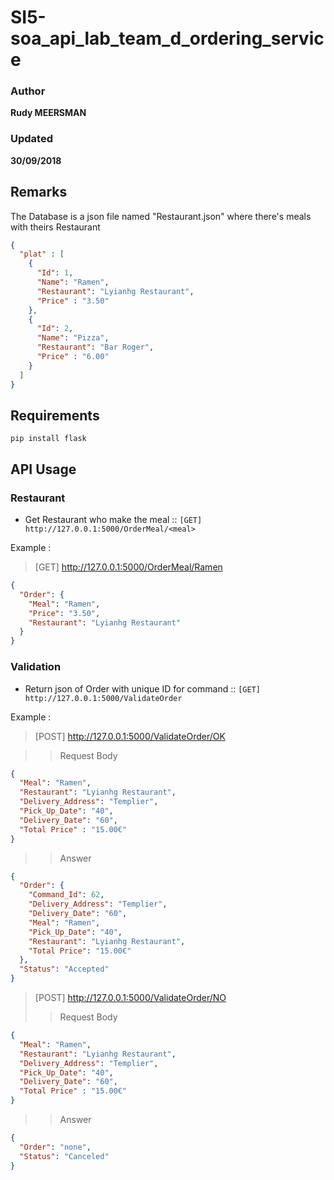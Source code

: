 # SI5-soa_api_lab_team_d_ordering_service

### Author
__Rudy MEERSMAN__
### Updated
__30/09/2018__

## Remarks
The Database is a json file named "Restaurant.json" where there's meals with theirs Restaurant
```json
{
  "plat" : [
    {
      "Id": 1,
      "Name": "Ramen",
      "Restaurant": "Lyianhg Restaurant",
      "Price" : "3.50"
    },
    {
      "Id": 2,
      "Name": "Pizza",
      "Restaurant": "Bar Roger",
      "Price" : "6.00"
    }
  ]
}
```

## Requirements
```
pip install flask
```

## API Usage

### Restaurant

* Get Restaurant who make the meal :: `[GET] http://127.0.0.1:5000/OrderMeal/<meal>`

Example :

> [GET] http://127.0.0.1:5000/OrderMeal/Ramen

```json
{
  "Order": {
    "Meal": "Ramen",
    "Price": "3.50",
    "Restaurant": "Lyianhg Restaurant"
  }
}
```

### Validation

* Return json of Order with unique ID for command :: `[GET] http://127.0.0.1:5000/ValidateOrder`

Example :

> [POST] http://127.0.0.1:5000/ValidateOrder/OK

>> Request Body 

```json
{
  "Meal": "Ramen",
  "Restaurant": "Lyianhg Restaurant",
  "Delivery_Address": "Templier",
  "Pick_Up_Date": "40",
  "Delivery_Date": "60",
  "Total Price" : "15.00€"
}
```

>>Answer

```json
{
  "Order": {
    "Command_Id": 62,
    "Delivery_Address": "Templier",
    "Delivery_Date": "60",
    "Meal": "Ramen",
    "Pick_Up_Date": "40",
    "Restaurant": "Lyianhg Restaurant",
    "Total Price": "15.00€"
  },
  "Status": "Accepted"
}
```

> [POST] http://127.0.0.1:5000/ValidateOrder/NO
>> Request Body 

```json
{
  "Meal": "Ramen",
  "Restaurant": "Lyianhg Restaurant",
  "Delivery_Address": "Templier",
  "Pick_Up_Date": "40",
  "Delivery_Date": "60",
  "Total Price" : "15.00€"
}
```

>>Answer

```json
{
  "Order": "none",
  "Status": "Canceled"
}
```

  
